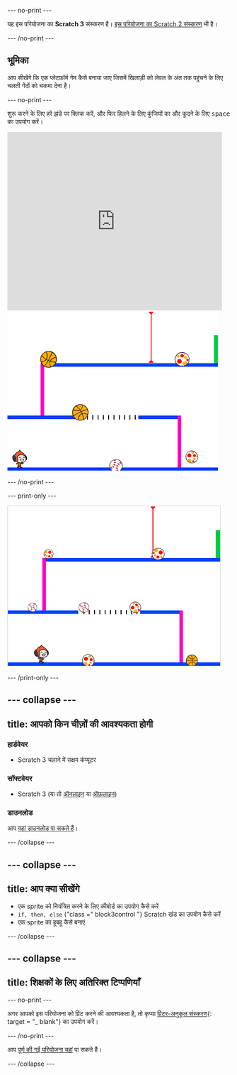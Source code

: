 \--- no-print \---

यह इस परियोजना का **Scratch 3** संस्करण है। [इस परियोजना का Scratch 2 संस्करण](https://projects.raspberrypi.org/en/projects/dodgeball-scratch2) भी है।

\--- /no-print \---

## भूमिका

आप सीखेंगे कि एक प्लेटफ़ॉर्म गेम कैसे बनाया जाए जिसमें खिलाड़ी को लेवल के अंत तक पहुंचने के लिए चलती गेंदों को चकमा देना है।

\--- no-print \---

शुरू करने के लिए हरे झंडे पर क्लिक करें, और फिर हिलने के लिए कुंजियों का और कूदने के लिए <kbd>space</kbd> का उपयोग करें।

<div class="scratch-preview">
  <iframe allowtransparency="true" width="485" height="402" src="https://scratch.mit.edu/projects/embed/251809924/?autostart=false" frameborder="0" scrolling="no"></iframe>
  <img src="images/dodge-final.png">
</div>

\--- /no-print \---

\--- print-only \---

![डॉजबॉल खेल खेला जा रहा है](images/dodgeball-showcase.png)

\--- /print-only \---

## \--- collapse \---

## title: आपको किन चीज़ों की आवश्यकता होगी

### हार्डवेयर

+ Scratch 3 चलाने में सक्षम कंप्यूटर

### सॉफ्टवेयर

+ Scratch 3 (या तो [ऑनलाइन](https://scratch.mit.edu/projects/editor/) या [ऑफ़लाइन](https://scratch.mit.edu/download/))

### डाउनलोड

आप [यहां डाउनलोड पा सकते हैं](http://rpf.io/p/en/dodgeball-go)।

\--- /collapse \---

## \--- collapse \---

## title: आप क्या सीखेंगे

+ एक sprite को नियंत्रित करने के लिए कीबोर्ड का उपयोग कैसे करें
+ `if, then, else` {"class =" block3control "} Scratch खंड का उपयोग कैसे करें
+ एक sprite का हूबहू कैसे बनाएं

\--- /collapse \---

## \--- collapse \---

## title: शिक्षकों के लिए अतिरिक्त टिप्पणियाँ

\--- no-print \---

अगर आपको इस परियोजना को प्रिंट करने की आवश्यकता है, तो कृप्या [प्रिंटर-अनुकूल संस्करण](https://projects.raspberrypi.org/en/projects/dodgeball/print){: target = "_ blank"} का उपयोग करें।

\--- /no-print \---

आप [पूर्ण की गई परियोजना यहां](http://rpf.io/p/en/dodgeball-get) पा सकते हैं।

\--- /collapse \---